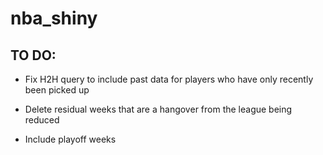 # nba_shiny

## TO DO:
- Fix H2H query to include past data for players who have only recently been picked up

- Delete residual weeks that are a hangover from the league being reduced
- Include playoff weeks 